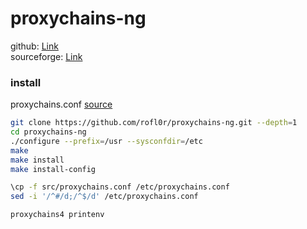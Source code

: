 # proxychains-ng         
github: [Link](https://github.com/rofl0r/proxychains-ng)         
sourceforge: [Link](https://sourceforge.net/projects/proxychains-ng/files/)           

### install    
proxychains.conf [source](/storage/linux/scripts/proxychains4/proxychains.conf)         
```sh
git clone https://github.com/rofl0r/proxychains-ng.git --depth=1
cd proxychains-ng
./configure --prefix=/usr --sysconfdir=/etc
make
make install
make install-config

\cp -f src/proxychains.conf /etc/proxychains.conf
sed -i '/^#/d;/^$/d' /etc/proxychains.conf

proxychains4 printenv
```